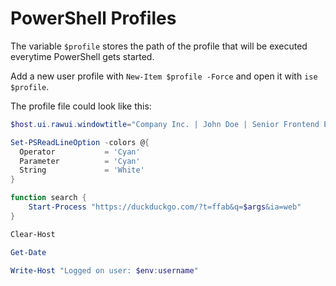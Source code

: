 # PowerShell Profiles
The variable `$profile` stores the path of the profile that will be executed everytime PowerShell gets started.

Add a new user profile with `New-Item $profile -Force` and open it with `ise $profile`.

The profile file could look like this:
```powershell
$host.ui.rawui.windowtitle="Company Inc. | John Doe | Senior Frontend Engineer"

Set-PSReadLineOption -colors @{
  Operator           = 'Cyan'
  Parameter          = 'Cyan'
  String             = 'White'
}

function search {
    Start-Process "https://duckduckgo.com/?t=ffab&q=$args&ia=web"
}

Clear-Host

Get-Date

Write-Host "Logged on user: $env:username"
```
